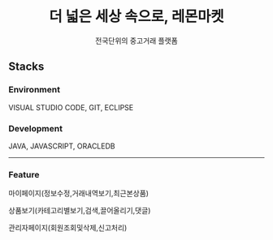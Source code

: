 <div align="center">
  <h1>더 넓은 세상 속으로, 레몬마켓</h1> 
  전국단위의 중고거래 플랫폼
</div>
<h2>Stacks</h2>

<h3>Environment</h3>
<p>VISUAL STUDIO CODE, GIT, ECLIPSE</p>
<h3>Development</h3>
<p>JAVA, JAVASCRIPT, ORACLEDB</p>

<hr>
<h3>Feature</h3>
<p>마이페이지(정보수정,거래내역보기,최근본상품)</p>
<p>상품보기(카테고리별보기,검색,끌어올리기,댓글)</p>
<p>관리자페이지(회원조회및삭제,신고처리)</p>
